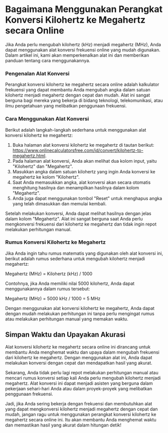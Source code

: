 Bagaimana Menggunakan Perangkat Konversi Kilohertz ke Megahertz secara Online
=============================================================================

Jika Anda perlu mengubah kilohertz (kHz) menjadi megahertz (MHz), Anda dapat menggunakan alat konversi frekuensi online yang mudah digunakan. Dalam artikel ini, kami akan memperkenalkan alat ini dan memberikan panduan tentang cara menggunakannya.

### Pengenalan Alat Konversi

Perangkat konversi kilohertz ke megahertz secara online adalah kalkulator frekuensi yang dapat membantu Anda mengubah angka dalam satuan kilohertz menjadi megahertz dengan cepat dan mudah. Alat ini sangat berguna bagi mereka yang bekerja di bidang teknologi, telekomunikasi, atau ilmu pengetahuan yang melibatkan penggunaan frekuensi.

### Cara Menggunakan Alat Konversi

Berikut adalah langkah-langkah sederhana untuk menggunakan alat konversi kilohertz ke megahertz:

1. Buka halaman alat konversi kilohertz ke megahertz di tautan berikut: <https://www.onlinecalculatorsfree.com/id/convert/kilohertz-to-megahertz.html>.
2. Pada halaman alat konversi, Anda akan melihat dua kolom input, yaitu "Kilohertz" dan "Megahertz".
3. Masukkan angka dalam satuan kilohertz yang ingin Anda konversi ke megahertz ke kolom "Kilohertz".
4. Saat Anda memasukkan angka, alat konversi akan secara otomatis menghitung hasilnya dan menampilkan hasilnya dalam kolom "Megahertz".
5. Anda juga dapat menggunakan tombol "Reset" untuk menghapus angka yang telah dimasukkan dan memulai kembali.

Setelah melakukan konversi, Anda dapat melihat hasilnya dengan jelas dalam kolom "Megahertz". Alat ini sangat berguna saat Anda perlu mengkonversi frekuensi dari kilohertz ke megahertz dan tidak ingin repot melakukan perhitungan manual.

### Rumus Konversi Kilohertz ke Megahertz

Jika Anda ingin tahu rumus matematis yang digunakan oleh alat konversi ini, berikut adalah rumus sederhana untuk mengubah kilohertz menjadi megahertz:

Megahertz (MHz) = Kilohertz (kHz) / 1000

Contohnya, jika Anda memiliki nilai 5000 kilohertz, Anda dapat menggunakannya dalam rumus tersebut:

Megahertz (MHz) = 5000 kHz / 1000 = 5 MHz

Dengan menggunakan alat konversi kilohertz ke megahertz, Anda dapat dengan mudah melakukan perhitungan ini tanpa perlu mengingat rumus atau melakukan perhitungan manual yang memakan waktu.

Simpan Waktu dan Upayakan Akurasi
---------------------------------

Alat konversi kilohertz ke megahertz secara online ini dirancang untuk membantu Anda menghemat waktu dan upaya dalam mengubah frekuensi dari kilohertz ke megahertz. Dengan menggunakan alat ini, Anda dapat melakukan konversi dengan cepat dan mendapatkan hasil yang akurat.

Sekarang, Anda tidak perlu lagi repot melakukan perhitungan manual atau mencari rumus konversi setiap kali Anda perlu mengubah kilohertz menjadi megahertz. Alat konversi ini dapat menjadi asisten yang berguna dalam pekerjaan sehari-hari Anda atau dalam proyek-proyek yang melibatkan penggunaan frekuensi.

Jadi, jika Anda sering bekerja dengan frekuensi dan membutuhkan alat yang dapat mengkonversi kilohertz menjadi megahertz dengan cepat dan mudah, jangan ragu untuk menggunakan perangkat konversi kilohertz ke megahertz secara online ini. Itu akan membantu Anda menghemat waktu dan memastikan hasil yang akurat dalam hitungan detik!